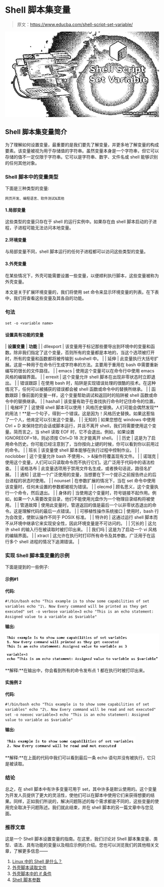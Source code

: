# Shell 脚本集变量

> 原文：<https://www.educba.com/shell-script-set-variable/>

![Shell Script Set Variable](img/486915d3339923fd33993fccbbf7d907.png)



## Shell 脚本集变量简介

为了理解如何设置变量，最重要的是我们要先了解变量，并更多地了解变量的构成要素。该变量被视为用于存储值的字符串。虽然变量本身是一个字符串，但它可以存储的值不一定仅限于字符串。它可以是字符串、数字、文件名或 shell 能够识别的任何其他对象。

### Shell 脚本中的变量类型

下面是三种类型的变量:

<small>网页开发、编程语言、软件测试&其他</small>

#### 1.局部变量

这些类型的变量只存在于 shell 的运行实例中。如果存在由 shell 脚本启动的子进程，子进程可能无法访问本地变量。

#### 2.环境变量

与局部变量不同，shell 脚本运行的任何子进程都可以访问这些类型的变量。

#### 3.外壳变量

在某些情况下，外壳可能需要设置一些变量，以便顺利执行脚本，这些变量被称为外壳变量。

本文是关于扩展环境变量的，我们将使用 set 命令来显示环境变量的列表。在下表中，我们将查看这些变量及其各自的功能。

### 句法

`set -o <variable name>`

#### 设置具有功能的变量

| **设置变量** | **功能** |
| dllexport | 该变量用于标记那些要导出到环境中的变量和函数。除非我们指定了这个变量，否则所有的变量都是本地的，当这个选项被打开时，所有的变量和函数都将被传输到 subshell 中。 |
| 延伸 | 此变量执行大括号扩展。这是一种用于在命令行生成字符串的方法。主要用于重用在 bash 中需要重新编写的很长的文件路径。 |
| emacs | 使用这个变量可以在命令行中使用 emacs 风格的编辑界面。 |
| errexit | 这个变量允许 shell 脚本在出现非零状态时立即退出。 |
| 错误跟踪 | 在使用 bash 时，陷阱是实现错误处理的很酷的技术。在这种情况下，任何可以被捕获的错误都会被 shell 函数或命令中的替换所继承。 |
| 函数跟踪 | 像前面的变量一样，这个变量帮助调试和返回时的陷阱被 shell 函数或命令中的替换继承。 |
| hashall | 该变量有助于在查找执行命令时记住命令的位置。 |
| 电梯坏了 | 这使得 shell 脚本可以使用！风格历史替换。人们可能会偶然发现**的用法！**是一个句子，得到一个错误。这是因为！风格历史替换。如果这惹恼了一个人，他肯定可以引发这个变量。 |
| 无知的 | 如果您想在 windows 中使用 Ctrl + D 来保持您的会话或脚本运行，并且不离开 shell，我们将需要使用这个变量。简而言之，当 shell 读取 EOF 时，它不会退出。例如，如果设置 IGNOREEOF=18，则必须按 Ctrl+D 18 次才能离开 shell。 |
| 历史 | 这是为了启用命令历史。你可能已经注意到了，当你按向上键的时候，你可以看到你以前用过的命令。 |
| 班长 | 该变量使 shell 脚本能够在执行过程中控制作业。 |
| noclobber | 这个变量允许 bash 不使用>、> &操作符覆盖现有文件。 |
| 诺瑞克 | 使用这个变量，人们可以只读取命令而不执行它们。这广泛用于代码中的语法检查。 |
| 诺格洛布 | 此变量选项用于禁用文件名生成，或者换句话说，路径名扩展。 |
| 通知 | 这是一个广泛使用的变量，当想要在下一个提示之前报告终止的后台进程的状态时使用。 |
| nounset | 在参数扩展的情况下，当在 set 命令中使用该变量时，任何未设置的参数都被视为错误。 |
| olecmd | 顾名思义，这个变量执行一个命令，然后退出。 |
| 身体的 | 当使用这个变量时，符号链接不起作用。例如，如果一个人需要改变目录，他们不能使用光盘作为一个物理目录结构将被使用。 |
| 管道故障 | 使用此变量时，管道返回的值是最后一个以非零状态退出的命令。这是理解代码的最后一点错误。 |
| 可移植性操作系统接口 | 使用时，bash 行为会改变，使默认操作不同于 POSIX 标准。 |
| 特许的 | 这通过运行 shell 脚本而不从环境中继承它来实现安全性，因此环境变量是不可访问的。 |
| 冗长的 | 这允许 shell 的输入行在被读取时被打印出来。 |
| 我们吗 | 这是为了启动一个 vi 风格的编辑界面。 |
| xtract | 这允许在执行时打印所有命令及其参数。广泛用于在运行多个 shell 进程的情况下追溯错误。 |

### 实现 Shell 脚本集变量的示例

下面是提到的一些例子:

#### 示例#1

**代码:**

`#!/bin/bash
echo "This example is to show some capabilities of set variables
echo "1\. Now Every command will be printed as they get executed"
set -o verbose
variable=3
echo "This is an echo statement: Assigned value to a variable as $variable"`

**输出:**

![shell script set variable1](img/b26193352b75b41cdad990340cc45615.png)



**解释:**在输出中，你会看到所有的命令发布点 1 都在执行时被打印出来。

#### 实施例 2

**代码:**

`#!/bin/bash
echo "This example is to show some capabilities of set variables"
echo "2\. Now Every command will be read and not executed"
set -o noexec
variable=3
echo "This is an echo statement: Assigned value to variable as $variable"`

**输出:**

![shell script set variable2](img/bb33964052e8e11eb4ed0f4877e28a7d.png)



**解释:**在上面的代码中我们可以看到最后一条 echo 语句并没有被执行，它只是被读取。

### 结论

总之，在 shell 脚本中有许多变量可用于 set，其中许多是默认使用的。这个变量为开发人员提供了更大的灵活性，使他们可以在脚本中使用它们来获得想要的结果。同样，正如我们所说的，解决问题陈述的每个需求都是不同的，这些变量的使用完全取决于问题陈述。我们就此结束，并在 shell 脚本的另一篇文章中与您见面。

### 推荐文章

这是一个 Shell 脚本设置变量的指南。在这里，我们讨论对 Shell 脚本集变量、类型、语法、具有功能的变量以及相应示例的介绍。您也可以浏览我们的其他相关文章，了解更多信息——

1.  [Linux 中的 Shell 是什么？](https://www.educba.com/what-is-shell-in-linux/)
2.  [外壳脚本读取文件](https://www.educba.com/shell-script-read-file/)
3.  [外壳脚本中的 if 条件](https://www.educba.com/if-condition-in-shell-script/)
4.  [Shell 脚本参数](https://www.educba.com/shell-script-argument/)





